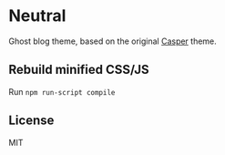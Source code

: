 # Neutral

Ghost blog theme, based on the original [Casper] theme.

[Casper]: https://github.com/TryGhost/Casper

## Rebuild minified CSS/JS

Run `npm run-script compile`

## License

MIT

